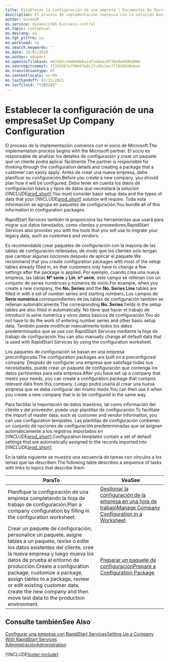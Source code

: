 ```yaml
---
title: Establecer la configuración de una empresa | Documentos de Microsoft
description: El proceso de implementación comienza con la solución Business Central requerida. Toda esta información se agrupa en paquetes de configuración.
author: SorenGP
ms.service: dynamics365-business-central
ms.topic: conceptual
ms.devlang: na
ms.tgt_pltfrm: na
ms.workload: na
ms.search.keywords: ''
ms.date: 10/01/2020
ms.author: edupont
ms.openlocfilehash: 402595c34d69db0a14fce6eac8f3bb9e0896d06b
ms.sourcegitcommit: ff2b55b7e790447e0c1fcd5c2ec7f7610338ebaa
ms.translationtype: HT
ms.contentlocale: es-MX
ms.lasthandoff: 02/15/2021
ms.locfileid: "5385285"
---
```

# <a name="set-up-company-configuration"></a><span data-ttu-id="8b062-104">Establecer la configuración de una empresa</span><span class="sxs-lookup"><span data-stu-id="8b062-104">Set Up Company Configuration</span></span>
<span data-ttu-id="8b062-105">El proceso de la implementación comienza con el socio de Microsoft.</span><span class="sxs-lookup"><span data-stu-id="8b062-105">The implementation process begins with the Microsoft partner.</span></span> <span data-ttu-id="8b062-106">El socio es responsable de analizar los detalles de configuración y crear un paquete que un cliente podrá aplicar fácilmente.</span><span class="sxs-lookup"><span data-stu-id="8b062-106">The partner is responsible for thinking through the configuration details and creating a package that a customer can easily apply.</span></span> <span data-ttu-id="8b062-107">Antes de crear una nueva empresa, debe planificar su configuración.</span><span class="sxs-lookup"><span data-stu-id="8b062-107">Before you create a new company, you should plan how it will be configured.</span></span> <span data-ttu-id="8b062-108">Debe tener en cuenta los datos de configuración básica y tipos de datos que necesitará la solución [!INCLUDE[prod_short](includes/prod_short.md)].</span><span class="sxs-lookup"><span data-stu-id="8b062-108">You must consider basic setup data and the types of data that your [!INCLUDE[prod_short](includes/prod_short.md)] solution will require.</span></span> <span data-ttu-id="8b062-109">Toda esta información se agrupa en paquetes de configuración.</span><span class="sxs-lookup"><span data-stu-id="8b062-109">You bundle all of this information in configuration packages.</span></span>

<span data-ttu-id="8b062-110">RapidStart Services también le proporciona las herramientas que usará para migrar sus datos heredados, como clientes y proveedores.</span><span class="sxs-lookup"><span data-stu-id="8b062-110">RapidStart Services also provides you with the tools that you will use to migrate your legacy data, such as customers and vendors.</span></span>  

<span data-ttu-id="8b062-111">Es recomendable crear paquetes de configuración con la mayoría de las tablas de configuración rellenadas, de modo que los clientes solo tengan que cambiar algunas opciones después de aplicar el paquete.</span><span class="sxs-lookup"><span data-stu-id="8b062-111">We recommend that you create configuration packages with most of the setup tables already filled in, so that customers only have to change a few settings after the package is applied.</span></span> <span data-ttu-id="8b062-112">Por ejemplo, cuando crea una nueva empresa, las tablas **Nº serie** y **Lín. nº serie**, este campo se rellenan con un conjunto de series numéricas y números de inicio.</span><span class="sxs-lookup"><span data-stu-id="8b062-112">For example, when you create a new company, the **No. Series** and the **No. Series Line** tables are filled in with a set of number series and starting numbers.</span></span> <span data-ttu-id="8b062-113">Los campos de **Serie numérica** correspondientes de las tablas de configuración también se rellenan automáticamente.</span><span class="sxs-lookup"><span data-stu-id="8b062-113">The corresponding **No. Series** fields in the setup tables are also filled in automatically.</span></span> <span data-ttu-id="8b062-114">No tiene que hacer el trabajo de introducir la serie numérica y otros datos básicos de configuración.</span><span class="sxs-lookup"><span data-stu-id="8b062-114">You do not have to do the work of entering number series and other basic setup data.</span></span> <span data-ttu-id="8b062-115">También puede modificar manualmente todos los datos predeterminados que se use con RapidStart Services mediante la hoja de trabajo de configuración.</span><span class="sxs-lookup"><span data-stu-id="8b062-115">You can also manually change all default data that is used with RapidStart Services by using the configuration worksheet.</span></span>  

<span data-ttu-id="8b062-116">Los paquetes de configuración se basan en una empresa preconfigurada.</span><span class="sxs-lookup"><span data-stu-id="8b062-116">The configuration packages are built on a preconfigured company.</span></span> <span data-ttu-id="8b062-117">Después de configurar una empresa que satisfaga todas sus necesidades, puede crear un paquete de configuración que contenga los datos pertinentes para esta empresa.</span><span class="sxs-lookup"><span data-stu-id="8b062-117">After you have set up a company that meets your needs, you can create a configuration package that contains relevant data from this company.</span></span> <span data-ttu-id="8b062-118">Luego podrá usarla al crear una nueva empresa que se deba configurar del mismo modo.</span><span class="sxs-lookup"><span data-stu-id="8b062-118">You can then use it when you create a new company that is to be configured in the same way.</span></span>  

<span data-ttu-id="8b062-119">Para facilitar la importación de datos maestros, tal como información del cliente y del proveedor, puede usar plantillas de configuración.</span><span class="sxs-lookup"><span data-stu-id="8b062-119">To facilitate the import of master data, such as customer and vendor information, you can use configuration templates.</span></span> <span data-ttu-id="8b062-120">Las plantillas de configuración contienen un conjunto de opciones de configuración predeterminadas que se asignan automáticamente a los registros importados en [!INCLUDE[prod_short](includes/prod_short.md)].</span><span class="sxs-lookup"><span data-stu-id="8b062-120">Configuration templates contain a set of default settings that are automatically assigned to the records imported into [!INCLUDE[prod_short](includes/prod_short.md)].</span></span>

<span data-ttu-id="8b062-121">En la tabla siguiente se muestra una secuencia de tareas con vínculos a los temas que las describen.</span><span class="sxs-lookup"><span data-stu-id="8b062-121">The following table describes a sequence of tasks with links to topics that describe them.</span></span>

|<span data-ttu-id="8b062-122">**Para**</span><span class="sxs-lookup"><span data-stu-id="8b062-122">**To**</span></span>|<span data-ttu-id="8b062-123">**Vea**</span><span class="sxs-lookup"><span data-stu-id="8b062-123">**See**</span></span>|  
|------------|-------------|  
|<span data-ttu-id="8b062-124">Planifique la configuración de una empresa completando la hoja de trabajo de configuración.</span><span class="sxs-lookup"><span data-stu-id="8b062-124">Plan a company configuration by filling in the configuration worksheet.</span></span>|[<span data-ttu-id="8b062-125">Gestionar la configuración de la empresa en una hoja de trabajo</span><span class="sxs-lookup"><span data-stu-id="8b062-125">Manage Company Configuration in a Worksheet</span></span>](admin-how-to-manage-company-configuration-in-a-worksheet.md)|  
|<span data-ttu-id="8b062-126">Crear un paquete de configuración, personalice un paquete, asigne tablas a un paquete, revise o edite los datos existentes del cliente, cree la nueva empresa y luego mueva los datos de prueba al entorno de producción.</span><span class="sxs-lookup"><span data-stu-id="8b062-126">Create a configuration package, customize a package, assign tables to a package, review or edit existing customer data, create the new company and then move test data to the production environment.</span></span>|[<span data-ttu-id="8b062-127">Preparar un paquete de configuración</span><span class="sxs-lookup"><span data-stu-id="8b062-127">Prepare a Configuration Package</span></span>](admin-how-to-prepare-a-configuration-package.md)| 

## <a name="see-also"></a><span data-ttu-id="8b062-128">Consulte también</span><span class="sxs-lookup"><span data-stu-id="8b062-128">See Also</span></span>  
[<span data-ttu-id="8b062-129">Configurar una empresa con RapidStart Services</span><span class="sxs-lookup"><span data-stu-id="8b062-129">Setting Up a Company With RapidStart Services</span></span>](admin-set-up-a-company-with-rapidstart.md)  
[<span data-ttu-id="8b062-130">Administración</span><span class="sxs-lookup"><span data-stu-id="8b062-130">Administration</span></span>](admin-setup-and-administration.md)


[!INCLUDE[footer-include](includes/footer-banner.md)]